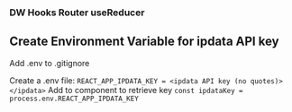### DW Hooks Router useReducer

## Create Environment Variable for ipdata API key
Add .env to .gitignore

Create a .env file:
```REACT_APP_IPDATA_KEY = <ipdata API key (no quotes)></ipdata>```
Add to component to retrieve key
```const ipdataKey = process.env.REACT_APP_IPDATA_KEY```
